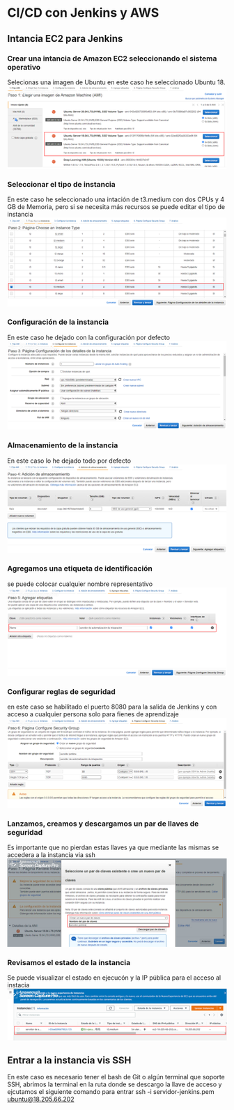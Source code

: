 # CI/CD con Jenkins y AWS

## Intancia EC2 para Jenkins

### Crear una intancia de Amazon EC2 seleccionando el sistema operativo
Selecionas una imagen de Ubuntu en este caso he seleccionado Ubuntu 18.
![img](/imagesPipeline/sistemaOperativo.png)

### Seleccionar el tipo de instancia
En este caso he seleccionado una intación de t3.medium con dos CPUs y 4 GB de Memoria, pero si se necesita más recursos se puede editar el tipo de instancia
![img](/imagesPipeline/tipoIns.png)

### Configuración de la instancia
En este caso he dejado con la configuración por defecto
![img](/imagesPipeline/confIns.png)

### Almacenamiento de la instancia
En este caso lo he dejado todo por defecto
![img](/imagesPipeline/almacenIns.png)

### Agregamos una etiqueta de identificación
se puede colocar cualquier nombre representativo
![img](/imagesPipeline/etiquetaIns.png)

### Configurar reglas de seguridad
en este caso se habilitado el puerto 8080 para la salida de Jenkins y con acceso a cualquier persona solo para fienes de aprendizaje
![img](/imagesPipeline/reglasIns.png)

### Lanzamos, creamos y descargamos un par de llaves de seguridad
Es importante que no pierdan estas llaves ya que mediante las mismas se accedera a la instancia via ssh
![img](/imagesPipeline/clavesIns.png)

### Revisamos el estado de la instancia
Se puede visualizar el estado en ejecucón y la IP pública para el acceso al instacia
![img](/imagesPipeline/instancias.png)

## Entrar a la instancia vis SSH
En este caso es necesario tener el bash de Git o algún terminal que soporte SSH, abrimos la terminal en la ruta donde se descargo la llave de acceso y ejcutamos el siguiente comando para entrar ssh -i servidor-jenkins.pem ubuntu@18.205.66.202


